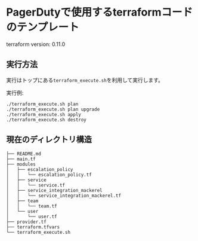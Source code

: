 # PagerDutyで使用するterraformコードのテンプレート

terraform version: 0.11.0


## 実行方法

実行はトップにある`terraform_execute.sh`を利用して実行します。

実行例:
```shell
./terraform_execute.sh plan
./terraform_execute.sh plan upgrade
./terraform_execute.sh apply
./terraform_execute.sh destroy
```

## 現在のディレクトリ構造
```
├── README.md
├── main.tf
├── modules
│   ├── escalation_policy
│   │   └── escalation_policy.tf
│   ├── service
│   │   └── service.tf
│   ├── service_integration_mackerel
│   │   └── service_integration_mackerel.tf
│   ├── team
│   │   └── team.tf
│   └── user
│       └── user.tf
├── provider.tf
├── terraform.tfvars
└── terraform_execute.sh
```
